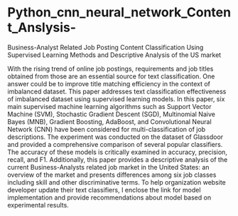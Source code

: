 # Python_cnn_neural_network_Content_Anslysis-
Business-Analyst Related Job Posting Content Classification Using Supervised Learning Methods and Descriptive Analysis of the US market

With the rising trend of online job postings, requirements and job titles obtained from those are an essential source for text classification. One answer could be to improve title matching efficiency in the context of imbalanced dataset. This paper addresses text classification effectiveness of imbalanced dataset using supervised learning models. In this paper, six main supervised machine learning algorithms such as Support Vector Machine (SVM), Stochastic Gradient Descent (SGD), Multinomial Naive Bayes (MNB), Gradient Boosting, AdaBoost, and Convolutional Neural Network (CNN) have been considered for multi-classification of job descriptions. The experiment was conducted on the dataset of Glassdoor and provided a comprehensive comparison of several popular classifiers. The accuracy of these models is critically examined in accuracy, precision, recall, and F1. Additionally, this paper provides a descriptive analysis of the current Business-Analysts related job market in the United States: an overview of the market and presents differences among six job classes including skill and other discriminative terms. To help organization website developer update their text classifiers, I enclose the link for model implementation and provide recommendations about model based on experimental results.
